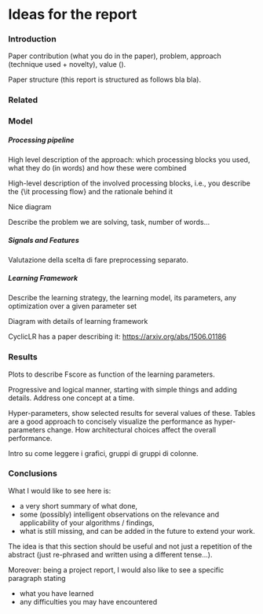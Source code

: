 # Ideas for the report

### Introduction

Paper contribution (what you do in the paper),
problem,
approach (technique used + novelty),
value ().

Paper structure (this report is structured as follows bla bla).

### Related

### Model

##### Processing pipeline

High level description of the approach: which processing blocks you used, what they do (in words) and how these were combined

High-level description of the involved processing blocks, i.e., you describe the {\it processing flow} and the rationale behind it

Nice diagram

Describe the problem we are solving, task, number of words...

##### Signals and Features

Valutazione della scelta di fare preprocessing separato.

##### Learning Framework

Describe the learning strategy, the learning model, its parameters, any optimization over a given parameter set

Diagram with details of learning framework

CyclicLR has a paper describing it: https://arxiv.org/abs/1506.01186

### Results

Plots to describe Fscore as function of the learning parameters.

Progressive and logical manner, starting with simple things and adding details.
Address one concept at a time.

Hyper-parameters, show selected results for several values of these.
Tables are a good approach to concisely visualize the performance as hyper-parameters change.
How architectural choices affect the overall performance.

Intro su come leggere i grafici, gruppi di gruppi di colonne.

### Conclusions

What I would like to see here is:
* a very short summary of what done, 
* some (possibly) intelligent observations on the relevance and applicability of your algorithms / findings, 
* what is still missing, and can be added in the future to extend your work.

The idea is that this section should be useful and not just a repetition of the abstract (just re-phrased and written using a different tense...).

Moreover: being a project report, I would also like to see a specific paragraph stating 
* what you have learned
* any difficulties you may have encountered
